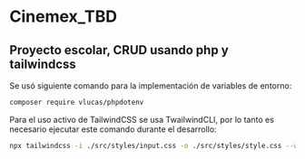 
# Cinemex_TBD

## Proyecto escolar, CRUD usando php y tailwindcss

Se usó siguiente comando para la implementación de variables de entorno:

```bash
composer require vlucas/phpdotenv
```

Para el uso activo de TailwindCSS se usa TwailwindCLI, por lo tanto es necesario ejecutar este comando durante el desarrollo:

```bash
npx tailwindcss -i ./src/styles/input.css -o ./src/styles/style.css --watch
```
